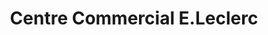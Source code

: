 ---
title: "Centre Commercial E.Leclerc"
url: /rambouillet/centre-commercial-e-leclerc/
shop: supermarché
---